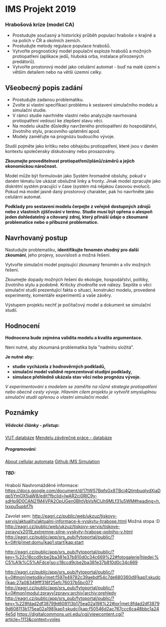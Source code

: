 # IMS Projekt 2019

### Hrabošová krize (model CA)

- Prostudujte současný a historický průběh populací hraboše v krajině a na polích v ČR a okolních zemích. 
- Prostudujte metody regulace populace hrabošů. 
- Vytvořte prognostický model populační exploze hrabošů a možných protiopatření (aplikace jedů, hluboká orba, instalace přirozených predátorů).
- Vytvořte prostorový model jako celulární automat - buď na malé území s větším detailem nebo na větší územní celky. 

## Všeobecný popis zadání

- Prostudujte zadanou problematiku.
- Zvolte si vlastní specifikaci problému k sestavení simulačního modelu a simulační studie. 
- V rámci studie navrhněte vlastní nebo analyzujte navrhovaná protiopatření vedoucí ke zlepšení stavu věci. 
- Na modelu ukažte důsledky navrženého protiopatření do hospodářství, životního stylu, pracovního uplatnění apod. 
- Modely zaměřujte na prognózu budoucího vývoje.

Studii pojměte jako kritiku nebo obhajobu protiopatření, které jsou v daném kontextu společensky diskutovány nebo prosazovány. 

**Zkoumejte proveditelnost protiopatření/plánů/záměrů a jejich ekonomickou náročnost.**

Model může být formulován jako Systém hromadné obsluhy, pokud v daném tématu lze ukázat obslužné linky a fronty. Jinak model zpracujte jako diskrétní systém pracující v čase (systém má nějakou časovou evoluci). Pokud má model jasně daný prostorový charakter, pak ho navrhněte jako celulární automat.

**Podklady pro sestavení modelu čerpejte z veřejně dostupných zdrojů nebo z vlastních zjišťování v terénu.**
**Studie musí být opřena o alespoň jeden dohledatelný a citovaný zdroj, který přináší údaje o zkoumané problematice nebo o příbuzné problematice.**

## Navrhovaný postup 
Nastudujte problematiku, **identifikujte fenomén vhodný pro další zkoumání**, jeho projevy, souvislosti a možná řešení. 

Vytvořte simulační model popisující zkoumaný fenomén a vliv možných řešení. 

Zkoumejte dopady možných řešení do ekologie, hospodářství, politiky, životního stylu a podobně. 
Kriticky zhodnoťte své nálezy. 
Sepište o věci simulační studii prezentující fakta o situaci, konstrukci modelu, provedené experimenty, komentáře experimentů a vaše závěry. 

Výstupem projektu nechť je počítačový model a dokument se simulační studií.

## Hodnocení
**Hodnocena bude zejména validita modelu a kvalita argumentace.**  

Není nutné, aby zkoumaná problematika byla "nadmíru složitá”. 

**Je nutné aby:**
- **studie vycházela z hodnověrných podkladů,**
- **simulační model validně reprezentoval studijní podklady,**
- **simulace přehledně ukázala stav věci nebo prognózu vývoje.**

*V experimentování s modelem se zaměřte na různé strategie protiopatření nebo obecně cesty vývoje. 
Hlavním cílem projektu je vytvořit smysluplnou simulační studii opřenou o vlastní simulační model.*

## Poznámky

##### Vědecké články - přístup:
[VUT databáze](https://www.vutbr.cz/uk/eiz/databaze)
[Mendelu závěrečné práce - databáze](https://is.mendelu.cz/zp/?lang=sk)

##### Programování:
[About cellular automata](https://natureofcode.com/book/chapter-7-cellular-automata/)
[Github IMS Simulation](https://github.com/Raiper34/IMS-Simulation)

##### TBD:
Hraboši
Nashromážděné informace:
https://docs.google.com/document/d/17tW57BqfsGx8TBci4QtjmbuqIydXiaDqp5YmOX5iaW8/edit?fbclid=IwAR2cj0RlC9y-sdHp9D0CAN21M4VPA2OpUGen0BhtVbVsNClJh9MLf31u5WM#heading=h.lxxpu5upbf7h

Zavolat sem:
http://eagri.cz/public/web/ukzuz/tiskovy-servis/aktuality/aktualni-informace-k-vyskytu-hrabose.html
Možná stopa :D
http://eagri.cz/public/web/ukzuz/tiskovy-servis/tiskove-zpravy/x2019_extremne-silne-vyskyty-hrabose-polniho-v.html
http://eagri.cz/public/app/srs_pub/fytoportal/public/?k=0#rlp|met:domu|kap1:start|kap:start

http://eagri.cz/public/app/srs_pub/fytoportal/public/?key=%22c18ccd9cbe2ba381e37b810d0c34c669%22#fotogalerie|hledej:%C5%A1k%C5%AFdce|so:c18ccd9cbe2ba381e37b810d0c34c669

http://eagri.cz/public/app/srs_pub/fytoportal/public/?k=0#mon|metodiky|met:f597e49782c39aebdf54c7de680360d9|kap1:skudci|kap:27a08349fff318f25efc76037b5bc077
http://eagri.cz/public/app/srs_pub/fytoportal/public/?k=0#mon|modul:zpravy|zpravy:archiv|archiv:prehledy
http://eagri.cz/public/app/srs_pub/fytoportal/public/?key=%228fdad2df38799d608113b175ea02a198%22#ior|met:8fdad2df38799d608113b175ea02a198|kap1:skudci|kap:f50546d2ac767ccc6ca48bbc1a244e5d
https://digitalcommons.unl.edu/cgi/viewcontent.cgi?article=1113&context=voles
